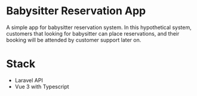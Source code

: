 # Babysitter Reservation App
A simple app for babysitter reservation system. In this hypothetical system, customers that looking for babysitter can place reservations, and their booking will be attended by customer support later on.

# Stack
- Laravel API
- Vue 3 with Typescript